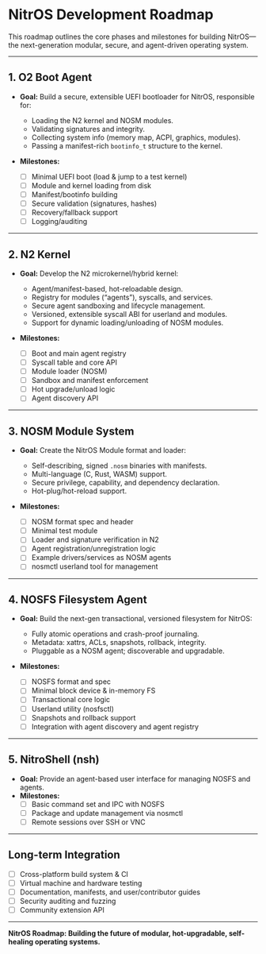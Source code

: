 # NitrOS Development Roadmap

This roadmap outlines the core phases and milestones for building NitrOS—the next-generation modular, secure, and agent-driven operating system.

---

## **1. O2 Boot Agent**

- **Goal:**
  Build a secure, extensible UEFI bootloader for NitrOS, responsible for:
  - Loading the N2 kernel and NOSM modules.
  - Validating signatures and integrity.
  - Collecting system info (memory map, ACPI, graphics, modules).
  - Passing a manifest-rich `bootinfo_t` structure to the kernel.

- **Milestones:**
  - [ ] Minimal UEFI boot (load & jump to a test kernel)
  - [ ] Module and kernel loading from disk
  - [ ] Manifest/bootinfo building
  - [ ] Secure validation (signatures, hashes)
  - [ ] Recovery/fallback support
  - [ ] Logging/auditing

---

## **2. N2 Kernel**

- **Goal:**
  Develop the N2 microkernel/hybrid kernel:
  - Agent/manifest-based, hot-reloadable design.
  - Registry for modules (“agents”), syscalls, and services.
  - Secure agent sandboxing and lifecycle management.
  - Versioned, extensible syscall ABI for userland and modules.
  - Support for dynamic loading/unloading of NOSM modules.

- **Milestones:**
  - [ ] Boot and main agent registry
  - [ ] Syscall table and core API
  - [ ] Module loader (NOSM)
  - [ ] Sandbox and manifest enforcement
  - [ ] Hot upgrade/unload logic
  - [ ] Agent discovery API

---

## **3. NOSM Module System**

- **Goal:**
  Create the NitrOS Module format and loader:
  - Self-describing, signed `.nosm` binaries with manifests.
  - Multi-language (C, Rust, WASM) support.
  - Secure privilege, capability, and dependency declaration.
  - Hot-plug/hot-reload support.

- **Milestones:**
  - [ ] NOSM format spec and header
  - [ ] Minimal test module
  - [ ] Loader and signature verification in N2
  - [ ] Agent registration/unregistration logic
  - [ ] Example drivers/services as NOSM agents
  - [ ] nosmctl userland tool for management

---

## **4. NOSFS Filesystem Agent**

- **Goal:**
  Build the next-gen transactional, versioned filesystem for NitrOS:
  - Fully atomic operations and crash-proof journaling.
  - Metadata: xattrs, ACLs, snapshots, rollback, integrity.
  - Pluggable as a NOSM agent; discoverable and upgradable.

- **Milestones:**
  - [ ] NOSFS format and spec
  - [ ] Minimal block device & in-memory FS
  - [ ] Transactional core logic
  - [ ] Userland utility (nosfsctl)
  - [ ] Snapshots and rollback support
  - [ ] Integration with agent discovery and agent registry

---

## **5. NitroShell (nsh)**

- **Goal:**
  Provide an agent-based user interface for managing NOSFS and agents.
- **Milestones:**
  - [ ] Basic command set and IPC with NOSFS
  - [ ] Package and update management via nosmctl
  - [ ] Remote sessions over SSH or VNC

---

## **Long-term Integration**

- [ ] Cross-platform build system & CI
- [ ] Virtual machine and hardware testing
- [ ] Documentation, manifests, and user/contributor guides
- [ ] Security auditing and fuzzing
- [ ] Community extension API

---

**NitrOS Roadmap: Building the future of modular, hot-upgradable, self-healing operating systems.**
